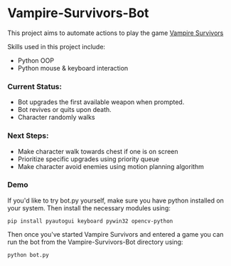 # Vampire-Survivors-Bot
 
This project aims to automate actions to play the game [Vampire Survivors](https://store.steampowered.com/app/1794680/Vampire_Survivors/)

Skills used in this project include:
- Python OOP
- Python mouse & keyboard interaction

### Current Status:
- Bot upgrades the first available weapon when prompted.
- Bot revives or quits upon death.
- Character randomly walks

### Next Steps:
- Make character walk towards chest if one is on screen
- Prioritize specific upgrades using priority queue
- Make character avoid enemies using motion planning algorithm

### Demo
If you'd like to try bot.py yourself, make sure you have python installed on your system. Then install the necessary modules using:
```
pip install pyautogui keyboard pywin32 opencv-python
```
Then once you've started Vampire Survivors and entered a game you can run the bot from the Vampire-Survivors-Bot directory using:
```
python bot.py
```